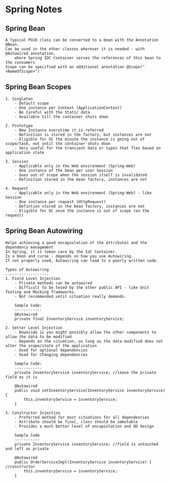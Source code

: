 # Spring Notes

Spring Bean
-----------
	A Typical POJO class can be converted to a bean with the Annotation @Bean.
	Can be used in the other classes wherever it is needed - with @Autowired annotation, 
		where Spring IOC Container serves the references of this bean to the consumers
	Scope can be specified with an additional annotation @Scope("<NameOfScope>")

Spring Bean Scopes
-------------------
	1. Singleton
		- Default scope
		- One instance per Context (ApplicationContext)
		- Be Careful with the Static data
		- Available till the container shuts down

	2. Prototype
		- New Instance everytime it is referred
		- Definition is stored in the factory, but instances are not
		- Eligible for GC the minute the instance is going out of scope/task, not until the container shuts down
		- Very useful for the transient data or types that flex based on application state

	3. Session
		- Applicable only in the Web environment (Spring-Web)
		- One instance of the bean per user Session
		- Goes out of scope when the session itself is invalidated
		- Definition stored in the bean factory, instances are not

	4. Request
		- Applicable only in the Web environment (Spring-Web) - like Session
		- One instance per request (HttpRequest)
		- Defintion stored in the bean factory, instances are not
		- Eligible for GC once the instance is out of scope (on the request)

Spring Bean Autowiring
----------------------
	Helps achieving a good encapsulation of the attributes and the dependency management
	In Spring, it is taken care by the IoC Container.
	Is a boon and curse - depends on how you use Autowiring.
	If not properly used, Autowiring can lead to a poorly written code.

	Types of Autowiring
	-------------------
	1. Field Level Injection
		- Private methods can be autowired
		- Difficult to be tesed by the other public API - like Unit Testing and Mocking frameworks. 
		- Not recommended until situation really demands.

		Sample Code:
		------------
		@Autowired
		private final InventoryService inventoryService;

	2. Setter Level Injection
		- Downside is you might possibly allow the other components to allow the data to be modified
		- Depends on the situation, as long as the data modified does not alter the scope/state of the application
		- Used for optional dependencies
		- Used for Changing dependencies

		Sample Code:
		------------
		private InventoryService inventoryService; //leave the private field as it is

		@Autowired
		public void setInventoryService(InventoryService inventoryService) {
			this.inventoryService = inventoryService;
		}

	3. Constructor Injection
		- Preferred method for most situations for all dependencies
		- Attribute should be final, class should be immutable
		- Provides a much better level of encapsulation and OO design

		Sample Code
		-----------
		private InventoryService inventoryService; //field is untouched and left as private

		@Autowired
		public OrderServiceImpl(InventoryService inventoryService) { //constructor
			this.inventoryService = inventoryService;
		}
 	
